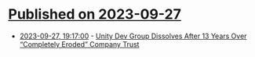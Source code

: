 # [Published on 2023-09-27](index.md)

* [2023-09-27, 19:17:00](https://soylentnews.org/article.pl?sid=23/09/27/0421219&from=rss) - [Unity Dev Group Dissolves After 13 Years Over “Completely Eroded” Company Trust](https://soylentnews.org/article.pl?sid=23/09/27/0421219&from=rss)
